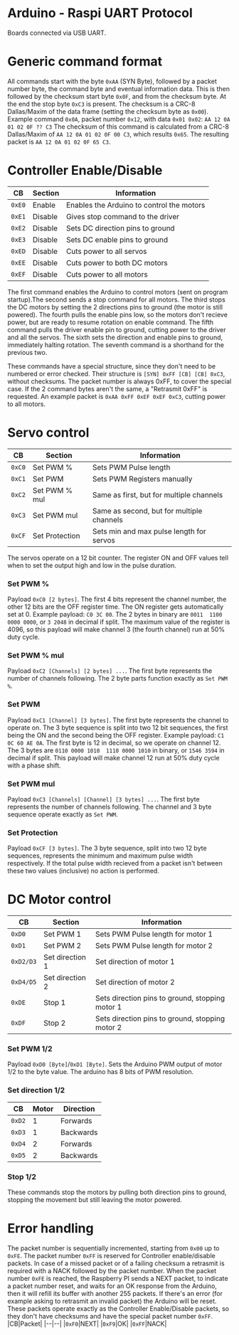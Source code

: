 # Arduino - Raspi UART Protocol

Boards connected via USB UART.
# Generic command format
All commands start with the byte `0xAA` (SYN Byte), followed by a packet number byte, the command byte and eventual information data. This is then followed by the checksum start byte `0x0F`, and from the checksum byte. At the end the stop byte `0xC3` is present. The checksum is a CRC-8 Dallas/Maxim of the data frame (setting the checksum byte as `0x00`).
Example command `0x0A`, packet number `0x12`, with data `0x01 0x02`:
`AA 12 0A 01 02 0F ?? C3`
The checksum of this command is calculated from a CRC-8 Dallas/Maxim of `AA 12 0A 01 02 0F 00 C3`, which results `0x65`. The resulting packet is `AA 12 0A 01 02 0F 65 C3`.


# Controller Enable/Disable
|CB|Section|Information  |
|--|--|--|
|`0xE0`|Enable|Enables the Arduino to control the motors|
|`0xE1`|Disable|Gives stop command to the driver|
|`0xE2`|Disable|Sets DC direction pins to ground|
|`0xE3`|Disable|Sets DC enable pins to ground|
|`0xED`|Disable|Cuts power to all servos|
|`0xEE`|Disable|Cuts power to both DC motors|
|`0xEF`|Disable|Cuts power to all motors|
The first command enables the Arduino to control motors (sent on program startup).The second sends a stop command for all motors. The third stops the DC motors by setting the 2 directions pins to ground (the motor is still powered). The fourth pulls the enable pins low, so the motors don't recieve power, but are ready to resume rotation on enable command. The fifth command pulls the driver enable pin to ground, cutting power to the driver and all the servos. The sixth sets the direction and enable pins to ground, immediately halting rotation. The seventh command is a shorthand for the previous two.

These commands have a special structure, since they don't need to be numbered or error checked. Their structure is `[SYN] 0xFF [CB] [CB] 0xC3`, without checksums. The packet number is always 0xFF, to cover the special case. If the 2 command bytes aren't the same, a "Retrasmit 0xFF" is requested. An example packet is `0xAA 0xFF 0xEF 0xEF 0xC3`, cutting power to all motors.

# Servo control
|CB|Section|Information  |
|--|--|--|
|`0xC0`|Set PWM %|Sets PWM Pulse length|
|`0xC1`|Set PWM|Sets PWM Registers manually|
|`0xC2`|Set PWM % mul|Same as first, but for multiple channels|
|`0xC3`|Set PWM mul|Same as second, but for multiple channels|
|`0xCF`|Set Protection|Sets min and max pulse length for servos|

The servos operate on a 12 bit counter. The register ON and OFF values tell when to set the output high and low in the pulse duration.
### Set PWM %
Payload `0xC0 [2 bytes]`. The first 4 bits represent the channel number, the other 12 bits are the OFF register time. The ON register gets automatically set at 0. Example payload:
`C0 3C 00`. The 2 bytes in binary are `0011  1100 0000 0000`, or `3 2048` in decimal if split. The maximum value of the register is 4096, so this payload will make channel 3 (the fourth channel) run at 50% duty cycle.

### Set PWM % mul
Payload `0xC2 [Channels] [2 bytes] ...`.  The first byte represents the number of channels following. The 2 byte parts function exactly as `Set PWM %`.

### Set PWM
Payload `0xC1 [Channel] [3 bytes]`. The first byte represents the channel to operate on. The 3 byte sequence is split into two 12 bit sequences, the first being the ON and the second being the OFF register. Example payload: `C1 0C 60 AE 0A`. The first byte is 12 in decimal, so we operate on channel 12. The 3 bytes are `0110 0000 1010  1110 0000 1010` in binary, or `1546 3594` in decimal if split. This payload will make channel 12 run at 50% duty cycle with a phase shift.

### Set PWM mul
Payload `0xC3 [Channels] [Channel] [3 bytes] ...`. The first byte represents the number of channels following. The channel and 3 byte sequence operate exactly as `Set PWM`.

### Set Protection
Payload `0xCF [3 bytes]`. The 3 byte sequence, split into two 12 byte sequences, represents the minimum and maximum pulse width respectively. If the total pulse width recieved from a packet isn't between these two values (inclusive) no action is performed.

# DC Motor control
|CB|Section|Information  |
|--|--|--|
|`0xD0`|Set PWM 1|Sets PWM Pulse length for motor 1|
|`0xD1`|Set PWM 2|Sets PWM Pulse length for motor 2|
|`0xD2/D3`|Set direction 1|Set direction of motor 1|
|`0xD4/D5`|Set direction 2|Set direction of motor 2|
|`0xDE`|Stop 1|Sets direction pins to ground, stopping motor 1|
|`0xDF`|Stop 2|Sets direction pins to ground, stopping motor 2|

### Set PWM 1/2
Payload `0xD0 [Byte]`/`0xD1 [Byte]`. Sets the Arduino PWM output of motor 1/2 to the byte value. The arduino has 8 bits of PWM resolution.

### Set direction 1/2
|CB|Motor|Direction|
|--|--|--|
|`0xD2`|1|Forwards|
|`0xD3`|1|Backwards|
|`0xD4`|2|Forwards|
|`0xD5`|2|Backwards|

### Stop 1/2
These commands stop the motors by pulling both direction pins to ground, stopping the movement but still leaving the motor powered.

# Error handling
The packet number is sequentially incremented, starting from `0x00` up to `0xFE`. The packet number `0xFF` is reserved for Controller enable/disable packets. In case of a missed packet or of a failing checksum a retrasmit is required with a NACK followed by the packet number. When the packet number `0xFE` is reached, the Raspberry PI sends a NEXT packet, to indicate a packet number reset, and waits for an OK response from the Arduino, then it will refill its buffer with another 255 packets. If there's an error (for example asking to retrasmit an invalid packet) the Arduino will be reset. These packets operate exactly as the Controller Enable/Disable packets, so they don't have checksums and have the special packet number `0xFF`.
|CB|Packet|
|--|--|
|`0xF0`|NEXT|
|`0xF9`|OK|
|`0xFF`|NACK|
